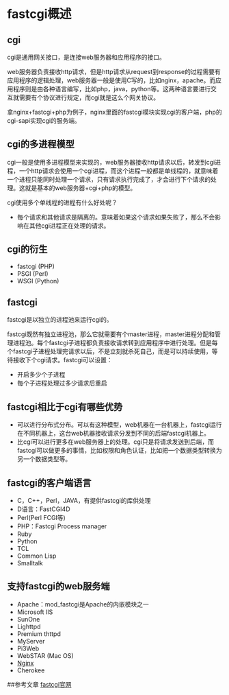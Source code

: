 # fastcgi概述
## cgi
cgi是通用网关接口，是连接web服务器和应用程序的接口。

web服务器负责接收http请求，但是http请求从request到response的过程需要有应用程序的逻辑处理，web服务器一般是使用C写的，比如nginx，apache。而应用程序则是由各种语言编写，比如php，java，python等。这两种语言要进行交互就需要有个协议进行规定，而cgi就是这么个网关协议。

拿nginx+fastcgi+php为例子，nginx里面的fastcgi模块实现cgi的客户端，php的cgi-sapi实现cgi的服务端。

## cgi的多进程模型
cgi一般是使用多进程模型来实现的，web服务器接收http请求以后，转发到cgi进程，一个http请求会使用一个cgi进程，而这个进程一般都是单线程的，就意味着一个进程只能同时处理一个请求，只有请求执行完成了，才会进行下个请求的处理。这就是基本的web服务器+cgi+php的模型。

cgi使用多个单线程的进程有什么好处呢？
- 每个请求和其他请求是隔离的。意味着如果这个请求如果失败了，那么不会影响在其他cgi进程正在处理的请求。

## cgi的衍生

- fastcgi (PHP)
- PSGI (Perl)
- WSGI (Python)

## fastcgi
fastcgi是以独立的进程池来运行cgi的。

fastcgi既然有独立进程池，那么它就需要有个master进程，master进程分配和管理进程池。每个fastcgi子进程都负责接收请求转到应用程序中进行处理。但是每个fastcgi子进程处理完请求以后，不是立刻就杀死自己，而是可以持续使用，等待接收下个cgi请求。fastcgi可以设置：
- 开启多少个子进程
- 每个子进程处理过多少请求后重启

## fastcgi相比于cgi有哪些优势
- 可以进行分布式分布。可以有这种模型，web机器在一台机器上，fastcgi运行在不同机器上，这台web机器接收请求分发到不同的后端fastcgi机器上。
- 比cgi可以进行更多在web服务器上的处理。cgi只是将请求发送到后端，而fastcgi可以做更多的事情，比如权限和角色认证，比如把一个数据类型转换为另一个数据类型等。

## fastcgi的客户端语言
- C，C++，Perl，JAVA，有提供fastcgi的库供处理
- D语言：FastCGI4D
- Perl(Perl FCGI等)
- PHP：Fastcgi Process manager
- Ruby
- Python
- TCL
- Common Lisp
- Smalltalk

## 支持fastcgi的web服务端
- Apache：mod_fastcgi是Apache的内嵌模块之一
- Microsoft IIS
- SunOne
- Lighttpd
- Premium thttpd
- MyServer 
- Pi3Web
- WebSTAR (Mac OS)
- [Nginx](http://wiki.nginx.org/NginxHttpFcgiModule)
- Cherokee 

##参考文章
[fastcgi官网](http://www.fastcgi.com/drupal/node/2)

